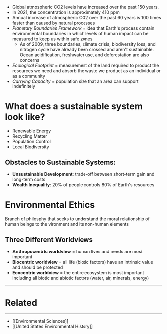 - Global atmospheric CO2 levels have increased over the past 150 years.
- In 2021, the concentration is approximately 410 ppm
- Annual increase of atmospheric CO2 over the past 60 years is 100 times faster than caused by natural processes
- *Planetary Boundaries Framework* = idea that Earth's process contain environmental boundaries in which levels of human impact can be measured to keep us within safe zones
	- As of 2009, three boundaries, climate crisis, biodiversity loss, and nitrogen cycle have already been crossed and aren't sustainable. Ocean acidification, freshwater use, and deforestation are also concerns
- *Ecological Footprint* = measurement of the land required to product the resources we need and absorb the waste we product as an individual or as a community
- *Carrying Capacity* = population size that an area can support indefinitely
# What does a sustainable system look like?
- Renewable Energy
- Recycling Matter
- Population Control
- Local Biodiversity
## Obstacles to Sustainable Systems:
- **Unsustainable Development**: trade-off between short-term gain and long-term costs
- **Wealth Inequality**: 20% of people controls 80% of Earth's resources

# Environmental Ethics
Branch of philosphy that seeks to understand the moral relationship of human beings to the vironment and its non-human elements

## Three Different Worldviews
- **Anthropocentric worldview** = human lives and needs are most important
- **Biocentric worldview** = all life (biotic factors) have an intrinsic value and should be protected
- **Ecocentric worldview** = the entire ecosystem is most important including all biotic and abiotic factors (water, air, minerals, energy)

---
# Related
---
- [[Environmental Sciences]]
- [[United States Environmental History]]
